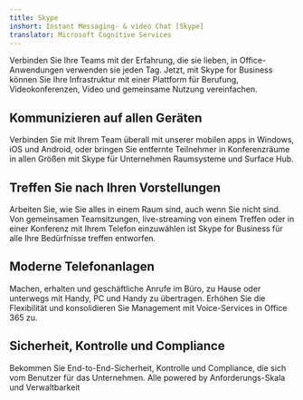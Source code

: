 ```yaml
---
title: Skype
inshort: Instant Messaging- & video Chat [Skype]
translator: Microsoft Cognitive Services
---
```


Verbinden Sie Ihre Teams mit der Erfahrung, die sie lieben, in Office-Anwendungen verwenden sie jeden Tag. Jetzt, mit Skype for Business können Sie Ihre Infrastruktur mit einer Plattform für Berufung, Videokonferenzen, Video und gemeinsame Nutzung vereinfachen. 

## Kommunizieren auf allen Geräten
Verbinden Sie mit Ihrem Team überall mit unserer mobilen apps in Windows, iOS und Android, oder bringen Sie entfernte Teilnehmer in Konferenzräume in allen Größen mit Skype für Unternehmen Raumsysteme und Surface Hub.

## Treffen Sie nach Ihren Vorstellungen
Arbeiten Sie, wie Sie alles in einem Raum sind, auch wenn Sie nicht sind. Von gemeinsamen Teamsitzungen, live-streaming von einem Treffen oder in einer Konferenz mit Ihrem Telefon einzuwählen ist Skype for Business für alle Ihre Bedürfnisse treffen entworfen. 

## Moderne Telefonanlagen
Machen, erhalten und geschäftliche Anrufe im Büro, zu Hause oder unterwegs mit Handy, PC und Handy zu übertragen. Erhöhen Sie die Flexibilität und konsolidieren Sie Management mit Voice-Services in Office 365 zu. 

## Sicherheit, Kontrolle und Compliance
Bekommen Sie End-to-End-Sicherheit, Kontrolle und Compliance, die sich vom Benutzer für das Unternehmen. Alle powered by Anforderungs-Skala und Verwaltbarkeit 



